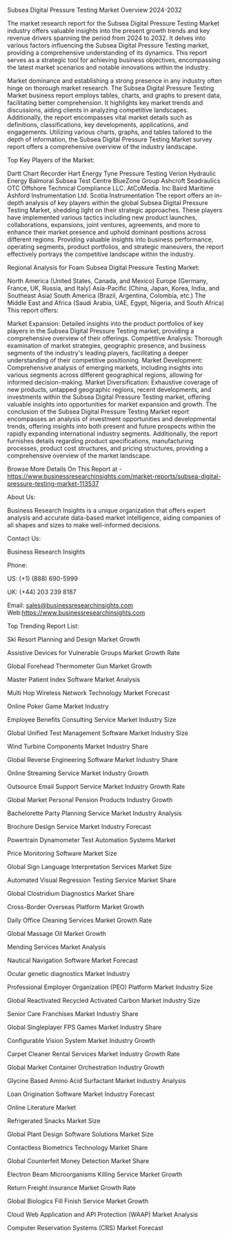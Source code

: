 Subsea Digital Pressure Testing Market Overview 2024-2032

The market research report for the Subsea Digital Pressure Testing Market industry offers valuable insights into the present growth trends and key revenue drivers spanning the period from 2024 to 2032. It delves into various factors influencing the Subsea Digital Pressure Testing market, providing a comprehensive understanding of its dynamics. This report serves as a strategic tool for achieving business objectives, encompassing the latest market scenarios and notable innovations within the industry.

Market dominance and establishing a strong presence in any industry often hinge on thorough market research. The Subsea Digital Pressure Testing Market business report employs tables, charts, and graphs to present data, facilitating better comprehension. It highlights key market trends and discussions, aiding clients in analyzing competitive landscapes. Additionally, the report encompasses vital market details such as definitions, classifications, key developments, applications, and engagements. Utilizing various charts, graphs, and tables tailored to the depth of information, the Subsea Digital Pressure Testing Market survey report offers a comprehensive overview of the industry landscape.

Top Key Players of the Market:

Dartt Chart Recorder
Hart Energy
Tyne Pressure Testing
Verion
Hydraulic Energy
Balmoral Subsea Test Centre
BlueZone Group
Ashcroft
Seadraulics
OTC Offshore Technical Compliance LLC.
AtCoMedia. Inc
Baird Maritime
Ashford Instrumentation Ltd.
Scotia Instrumentation
The report offers an in-depth analysis of key players within the global Subsea Digital Pressure Testing Market, shedding light on their strategic approaches. These players have implemented various tactics including new product launches, collaborations, expansions, joint ventures, agreements, and more to enhance their market presence and uphold dominant positions across different regions. Providing valuable insights into business performance, operating segments, product portfolios, and strategic maneuvers, the report effectively portrays the competitive landscape within the industry.

Regional Analysis for Foam Subsea Digital Pressure Testing Market:

North America (United States, Canada, and Mexico)
Europe (Germany, France, UK, Russia, and Italy)
Asia-Pacific (China, Japan, Korea, India, and Southeast Asia)
South America (Brazil, Argentina, Colombia, etc.)
The Middle East and Africa (Saudi Arabia, UAE, Egypt, Nigeria, and South Africa)
This report offers:

Market Expansion: Detailed insights into the product portfolios of key players in the Subsea Digital Pressure Testing market, providing a comprehensive overview of their offerings.
Competitive Analysis: Thorough examination of market strategies, geographic presence, and business segments of the industry's leading players, facilitating a deeper understanding of their competitive positioning.
Market Development: Comprehensive analysis of emerging markets, including insights into various segments across different geographical regions, allowing for informed decision-making.
Market Diversification: Exhaustive coverage of new products, untapped geographic regions, recent developments, and investments within the Subsea Digital Pressure Testing market, offering valuable insights into opportunities for market expansion and growth.
The conclusion of the Subsea Digital Pressure Testing Market report encompasses an analysis of investment opportunities and developmental trends, offering insights into both present and future prospects within the rapidly expanding international industry segments. Additionally, the report furnishes details regarding product specifications, manufacturing processes, product cost structures, and pricing structures, providing a comprehensive overview of the market landscape.

Browse More Details On This Report at - https://www.businessresearchinsights.com/market-reports/subsea-digital-pressure-testing-market-113537

About Us:

Business Research Insights is a unique organization that offers expert analysis and accurate data-based market intelligence, aiding companies of all shapes and sizes to make well-informed decisions.

Contact Us:

Business Research Insights

Phone:

US: (+1) (888) 690-5999

UK: (+44) 203 239 8187

Email: sales@businessresearchinsights.com
Web:https://www.businessresearchinsights.com

Top Trending Report List:

Ski Resort Planning and Design Market Growth

Assistive Devices for Vulnerable Groups Market Growth Rate

Global Forehead Thermometer Gun Market Growth

Master Patient Index Software Market Analysis

Multi Hop Wireless Network Technology Market Forecast

Online Poker Game Market Industry

Employee Benefits Consulting Service Market Industry Size

Global Unified Test Management Software Market Industry Size

Wind Turbine Components Market Industry Share

Global Reverse Engineering Software Market Industry Share

Online Streaming Service Market Industry Growth

Outsource Email Support Service Market Industry Growth Rate

Global Market Personal Pension Products Industry Growth

Bachelorette Party Planning Service Market Industry Analysis

Brochure Design Service Market Industry Forecast

Powertrain Dynamometer Test Automation Systems Market

Price Monitoring Software Market Size

Global Sign Language Interpretation Services Market Size

Automated Visual Regression Testing Service Market Share

Global Clostridium Diagnostics Market Share

Cross-Border Overseas Platform Market Growth

Daily Office Cleaning Services Market Growth Rate

Global Massage Oil Market Growth

Mending Services Market Analysis

Nautical Navigation Software Market Forecast

Ocular genetic diagnostics Market Industry

Professional Employer Organization (PEO) Platform Market Industry Size

Global Reactivated Recycled Activated Carbon Market Industry Size

Senior Care Franchises Market Industry Share

Global Singleplayer FPS Games Market Industry Share

Configurable Vision System Market Industry Growth

Carpet Cleaner Rental Services Market Industry Growth Rate

Global Market Container Orchestration Industry Growth

Glycine Based Amino Acid Surfactant Market Industry Analysis

Loan Origination Software Market Industry Forecast

Online Literature Market

Refrigerated Snacks Market Size

Global Plant Design Software Solutions Market Size

Contactless Biometrics Technology Market Share

Global Counterfeit Money Detection Market Share

Electron Beam Microorganisms Killing Service Market Growth

Return Freight Insurance Market Growth Rate

Global Biologics Fill Finish Service Market Growth

Cloud Web Application and API Protection (WAAP) Market Analysis

Computer Reservation Systems (CRS) Market Forecast
